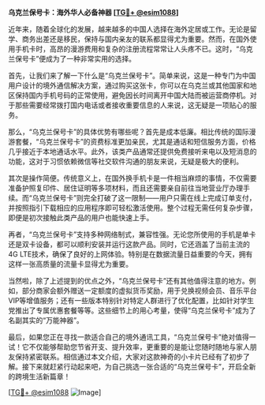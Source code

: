 **乌克兰保号卡：海外华人必备神器 [[TG💪+ @esim1088](https://t.me/s/esim1088)]**

近年来，随着全球化的发展，越来越多的中国人选择在海外定居或工作。无论是留学、商务出差还是移民，保持与国内亲友的联系都显得尤为重要。然而，在国外使用手机卡时，高昂的漫游费用和复杂的注册流程常常让人头疼不已。这时，“乌克兰保号卡”便成为了一种非常实用的选择。

首先，让我们来了解一下什么是“乌克兰保号卡”。简单来说，这是一种专门为中国用户设计的境外通信解决方案，通过购买这张卡，你可以在乌克兰或其他国家和地区保持国内手机号码的正常使用，避免因长时间离开中国大陆而被运营商停机。对于那些需要经常拨打国内电话或者接收重要信息的人来说，这无疑是一项贴心的服务。

那么，“乌克兰保号卡”的具体优势有哪些呢？首先是成本低廉。相比传统的国际漫游套餐，“乌克兰保号卡”的资费标准更加亲民，尤其是通话和短信服务方面，价格几乎接近于本地通话水平。此外，该类产品通常还提供免费接听来电以及短消息的功能，这对于习惯依赖微信等社交软件沟通的朋友来说，无疑是极大的便利。

其次是操作简便。传统意义上，在国外换手机卡是一件相当麻烦的事情，不仅需要准备护照复印件、居住证明等多项材料，而且还需要亲自前往当地营业厅办理手续。而“乌克兰保号卡”则完全打破了这一限制——用户只需在线上完成订单支付，并按照指引下载相应的应用程序即可轻松激活使用。整个过程无需任何复杂步骤，即便是初次接触此类产品的用户也能快速上手。

再者，“乌克兰保号卡”支持多种网络制式，兼容性强。无论您所使用的手机是单卡还是双卡设备，都可以顺利安装并运行这款产品。同时，它还涵盖了当前主流的4G LTE技术，确保了良好的上网体验。特别是在数据流量日益重要的今天，拥有这样一张高质量的流量卡显得尤为重要。

当然啦，除了上述提到的优点之外，“乌克兰保号卡”还有其他值得注意的地方。例如，部分商家会额外赠送一定额度的虚拟货币奖励，用于兑换视频会员、音乐平台VIP等增值服务；还有一些版本特别针对特定人群进行了优化配置，比如针对学生党推出了专属优惠套餐等等。这些细节上的用心考量，使得“乌克兰保号卡”成为了名副其实的“万能神器”。

最后，如果您正在寻找一款适合自己的境外通讯工具，“乌克兰保号卡”绝对值得一试！它不仅能够帮助您节省开支、提升效率，更重要的是能让您随时随地与家人朋友保持紧密联系。相信通过本文介绍，大家对这款神奇的小卡片已经有了初步了解。接下来就赶紧行动起来吧，为自己挑选一张合适的“乌克兰保号卡”，开启全新的跨境生活新篇章！

[[TG💪+ @esim1088](https://t.me/s/esim1088) ![Image](https://i.postimg.cc/4NQfJmqS/Snipaste-2025-05-13-00-14-12.png)]